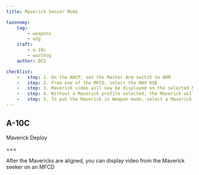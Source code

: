 ```yaml
---
title: Maverick Sensor Mode

taxonomy:
    tag:
        - weapons
        - a2g
    craft:
        - a-10c
        - warthog
    author: DCS

checklist:
    -   step: 1. On the AHCP, set the Master Arm switch to ARM 
    -   step: 2. From one of the MFCD, select the MAV OSB 
    -   step: 3. Maverick video will now be displayed on the selected MFCD in either Electro-optical or Imaging Infrared
    -   step: 4. Without a Maverick profile selected, the Maverick will be in SENSOR mode as indicated on the left side of the display.  This indicates that you can use the sensor normally, but you cannot launch a weapon. 
    -   step: 5. To put the Maverick in Weapon mode, select a Maverick profile by setting HUD as SOI and then pressing DMS Left or Right Short to cycle through HUD rotary profiles. 
---
```


## A-10C 
Maverick Deploy

===

After the Mavericks are aligned, you can display video from the Maverick seeker on an MFCD 